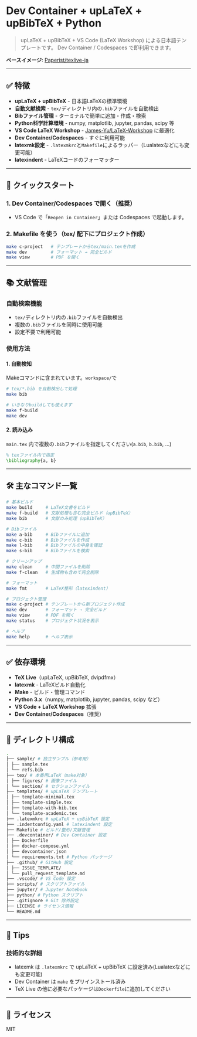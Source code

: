 # Dev Container + upLaTeX + upBibTeX + Python

>upLaTeX + upBibTeX + VS Code (LaTeX Workshop) による日本語テンプレートです。  Dev Container / Codespaces で即利用できます。

**ベースイメージ**: [Paperist/texlive-ja](https://github.com/Paperist/texlive-ja.git)

---

## ✅ 特徴

- **upLaTeX + upBibTeX** - 日本語LaTeXの標準環境
- **自動文献検索** - `tex/`ディレクトリ内の`.bib`ファイルを自動検出
- **Bibファイル管理** - ターミナルで簡単に追加・作成・検索
- **Python科学計算環境** - numpy, matplotlib, jupyter, pandas, scipy 等
- **VS Code LaTeX Workshop** - [James-Yu/LaTeX-Workshop](https://github.com/James-Yu/LaTeX-Workshop) に最適化
- **Dev Container/Codespaces** - すぐに利用可能
- **latexmk設定** - `.latexmkrc`と`Makefile`によるラッパー（Lualatexなどにも変更可能）
- **latexindent** - LaTeXコードのフォーマッター

---

## 🚀 クイックスタート

### 1. Dev Container/Codespaces で開く（推奨）

- VS Code で「`Reopen in Container`」または Codespaces で起動します。

### 2. Makefile を使う（tex/ 配下にプロジェクト作成）

```bash
make c-project   # テンプレートからtex/main.texを作成
make dev         # フォーマット → 完全ビルド
make view        # PDF を開く
```

---

## 📚 文献管理

### 自動検索機能
- `tex/`ディレクトリ内の`.bib`ファイルを自動検出
- 複数の`.bib`ファイルを同時に使用可能
- 設定不要で利用可能

### 使用方法

#### 1. 自動検知 

Makeコマンドに含まれています。`workspace/`で
```bash
# tex/*.bib を自動検出して処理
make bib
```
```bash
# いきなりbuildしても使えます
make f-build
make dev
```

#### 2. 読み込み

`main.tex` 内で複数の`.bib`ファイルを指定してください(`a.bib`, `b.bib`, ...)
```latex
% texファイル内で指定
\bibliography{a, b}
```



---

## 🛠️ 主なコマンド一覧

```bash
# 基本ビルド
make build     # LaTeX文書をビルド
make f-build   # 文献処理も含む完全ビルド（upBibTeX）
make bib       # 文献のみ処理（upBibTeX）

# Bibファイル
make a-bib     # Bibファイルに追加
make c-bib     # Bibファイルを作成
make l-bib     # Bibファイルの中身を確認
make s-bib     # Bibファイルを検索

# クリーンアップ
make clean     # 中間ファイルを削除
make f-clean   # 生成物も含めて完全削除

# フォーマット
make fmt       # LaTeX整形（latexindent）

# プロジェクト管理
make c-project # テンプレートから新プロジェクト作成
make dev       # フォーマット → 完全ビルド
make view      # PDF を開く
make status    # プロジェクト状況を表示

# ヘルプ
make help      # ヘルプ表示
```
---

## ✅ 依存環境

- **TeX Live**（upLaTeX, upBibTeX, dvipdfmx）
- **latexmk** - LaTeXビルド自動化
- **Make** - ビルド・管理コマンド
- **Python 3.x**（numpy, matplotlib, jupyter, pandas, scipy など）
- **VS Code + LaTeX Workshop** 拡張
- **Dev Container/Codespaces**（推奨）

---

## 📂 ディレクトリ構成

```bash
.
├── sample/ # 独立サンプル（参考用）
│ ├── sample.tex
│ └── refs.bib
├── tex/ # 本番用LaTeX（make対象）
│ ├── figures/ # 画像ファイル
│ └── section/ # セクションファイル
├── templates/ # upLaTeX テンプレート
│ ├── template-minimal.tex
│ ├── template-simple.tex
│ ├── template-with-bib.tex
│ └── template-academic.tex
├── .latexmkrc # upLaTeX + upBibTeX 設定
├── .indentconfig.yaml # latexindent 設定
├── Makefile # ビルド/整形/文献管理
├── .devcontainer/ # Dev Container 設定
│ ├── Dockerfile
│ ├── docker-compose.yml
│ ├── devcontainer.json
│ └── requirements.txt # Python パッケージ
├── .github/ # GitHub 設定
│ ├── ISSUE_TEMPLATE/
│ └── pull_request_template.md
├── .vscode/ # VS Code 設定
├── scripts/ # スクリプトファイル
├── jupyter/ # Jupyter Notebook
├── python/ # Python スクリプト
├── .gitignore # Git 除外設定
├── LICENSE # ライセンス情報
└── README.md
```

---

## 🧠 Tips
### 技術的な詳細
- latexmk は `.latexmkrc` で upLaTeX + upBibTeX に設定済み(Lualatexなどにも変更可能)
- Dev Container は `make` をプリインストール済み
- TeX Live の他に必要なパッケージは`Dockerfile`に追加してください

---
## 📜 ライセンス

MIT
